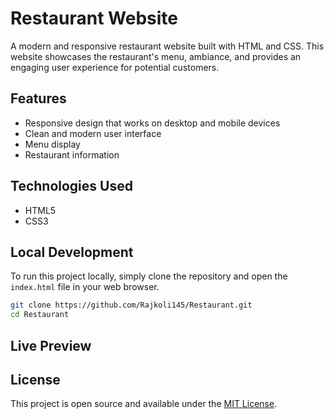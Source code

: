 # Restaurant Website

A modern and responsive restaurant website built with HTML and CSS. This website showcases the restaurant's menu, ambiance, and provides an engaging user experience for potential customers.

## Features

- Responsive design that works on desktop and mobile devices
- Clean and modern user interface
- Menu display
- Restaurant information

## Technologies Used

- HTML5
- CSS3

## Local Development

To run this project locally, simply clone the repository and open the `index.html` file in your web browser.

```bash
git clone https://github.com/Rajkoli145/Restaurant.git
cd Restaurant
```

## Live Preview



## License

This project is open source and available under the [MIT License](LICENSE).
